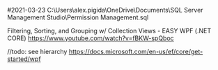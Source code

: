 ﻿#2021-03-23
C:\Users\alex.pigida\OneDrive\Documents\SQL Server Management Studio\Permission Management.sql

Filtering, Sorting, and Grouping w/ Collection Views - EASY WPF (.NET CORE)  https://www.youtube.com/watch?v=fBKW-spQboc

//todo: see hierarchy https://docs.microsoft.com/en-us/ef/core/get-started/wpf